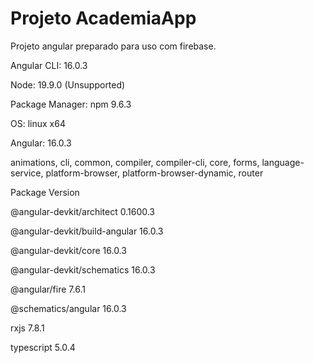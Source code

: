 # Projeto AcademiaApp
Projeto angular preparado para uso com firebase.

Angular CLI: 16.0.3

Node: 19.9.0 (Unsupported)

Package Manager: npm 9.6.3

OS: linux x64

Angular: 16.0.3

animations, cli, common, compiler, compiler-cli, core, forms,
language-service, platform-browser, platform-browser-dynamic,
router

Package                         Version

@angular-devkit/architect       0.1600.3

@angular-devkit/build-angular   16.0.3

@angular-devkit/core            16.0.3

@angular-devkit/schematics      16.0.3

@angular/fire                   7.6.1

@schematics/angular             16.0.3

rxjs                            7.8.1

typescript                      5.0.4
